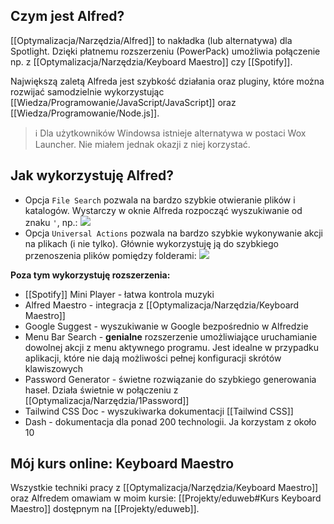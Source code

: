 ## Czym jest Alfred? 

[[Optymalizacja/Narzędzia/Alfred]] to nakładka (lub alternatywa) dla Spotlight. Dzięki płatnemu rozszerzeniu (PowerPack) umożliwia połączenie np. z [[Optymalizacja/Narzędzia/Keyboard Maestro]] czy [[Spotify]].

Największą zaletą Alfreda jest szybkość działania oraz pluginy, które można rozwijać samodzielnie wykorzystując [[Wiedza/Programowanie/JavaScript/JavaScript]] oraz [[Wiedza/Programowanie/Node.js]]. 

> ℹ️ Dla użytkowników Windowsa istnieje alternatywa w postaci Wox Launcher. Nie miałem jednak okazji z niej korzystać. 

## Jak wykorzystuję Alfred? 

- Opcja `File Search` pozwala na bardzo szybkie otwieranie plików i katalogów. Wystarczy w oknie Alfreda rozpocząć wyszukiwanie od znaku `'`, np.:  ![](https://space.overment.com/Screen-Shot-2021-11-19-22-22-50/Screen-Shot-2021-11-19-22-22-50.png)
- Opcja `Universal Actions` pozwala na bardzo szybkie wykonywanie akcji na plikach (i nie tylko). Głównie wykorzystuję ją do szybkiego przenoszenia plików pomiędzy folderami: ![](https://space.overment.com/Screen-Shot-2021-11-19-22-23-46/Screen-Shot-2021-11-19-22-23-46.png)

**Poza tym wykorzystuję rozszerzenia:** 
- [[Spotify]] Mini Player - łatwa kontrola muzyki
- Alfred Maestro - integracja z [[Optymalizacja/Narzędzia/Keyboard Maestro]]
- Google Suggest - wyszukiwanie w Google bezpośrednio w Alfredzie 
- Menu Bar Search - **genialne** rozszerzenie umożliwiające uruchamianie dowolnej akcji z menu aktywnego programu. Jest idealne w przypadku aplikacji, które nie dają możliwości pełnej konfiguracji skrótów klawiszowych
- Password Generator - świetne rozwiązanie do szybkiego generowania haseł. Działa świetnie w połączeniu z [[Optymalizacja/Narzędzia/1Password]]
- Tailwind CSS Doc - wyszukiwarka dokumentacji [[Tailwind CSS]]
- Dash - dokumentacja dla ponad 200 technologii. Ja korzystam z około 10

## Mój kurs online: Keyboard Maestro
Wszystkie techniki pracy z [[Optymalizacja/Narzędzia/Keyboard Maestro]] oraz Alfredem omawiam w moim kursie: [[Projekty/eduweb#Kurs Keyboard Maestro]] dostępnym na [[Projekty/eduweb]].